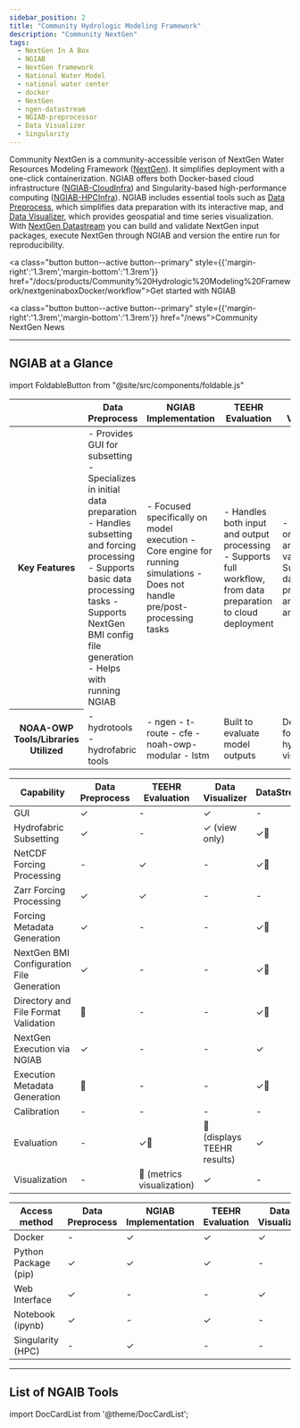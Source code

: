```yaml
---
sidebar_position: 2
title: "Community Hydrologic Modeling Framework"
description: "Community NextGen"
tags:
  - NextGen In A Box
  - NGIAB
  - NextGen framework
  - National Water Model
  - national water center
  - docker
  - NextGen
  - ngen-datastream
  - NGIAB-preprocessor
  - Data Visualizer
  - Singularity
---
```


Community NextGen is a community-accessible verison of NextGen Water Resources Modeling Framework ([NextGen](https://github.com/NOAA-OWP/ngen)). It simplifies deployment with a one-click containerization. NGIAB offers both Docker-based cloud infrastructure ([NGIAB-CloudInfra](https://github.com/CIROH-UA/NGIAB-CloudInfra/blob/main/README.md)) and Singularity-based high-performance computing ([NGIAB-HPCInfra](https://github.com/CIROH-UA/NGIAB-HPCInfra/blob/main/README.md)). NGIAB includes essential tools such as [Data Preprocess](https://github.com/CIROH-UA/NGIAB_data_preprocess/blob/main/README.md), which simplifies data preparation with its interactive map, and [Data Visualizer](https://github.com/CIROH-UA/ngiab-client), which provides geospatial and time series visualization. With [NextGen Datastream](https://github.com/CIROH-UA/ngen-datastream/blob/main/README.md) you can build and validate NextGen input packages, execute NextGen through NGIAB and version the entire run for reproducibility.

<a class="button button--active button--primary" style={{'margin-right':'1.3rem','margin-bottom':'1.3rem'}}  href="/docs/products/Community%20Hydrologic%20Modeling%20Framework/nextgeninaboxDocker/workflow">Get started with NGIAB</a>

<a class="button button--active button--primary" style={{'margin-right':'1.3rem','margin-bottom':'1.3rem'}}  href="/news">Community NextGen News</a>

---

## NGIAB at a Glance

import FoldableButton from "@site/src/components/foldable.js"

<FoldableButton text="Key Features">
  <table>
    <thead>
        <tr>
        <th></th>
        <th>Data Preprocess</th>
        <th>NGIAB Implementation</th>
        <th>TEEHR Evaluation</th>
        <th>Data Visualizer</th>
        <th>DataStreamCLI</th>
        </tr>
    </thead>
    <tbody>
        <tr>
        <th>Key Features</th>
        <td>
            - Provides GUI for subsetting
            - Specializes in initial data preparation
            - Handles subsetting and forcing processing
            - Supports basic data processing tasks    
            - Supports NextGen BMI config file generation
            - Helps with running NGIAB            
        </td>
        <td>
            - Focused specifically on model execution
            - Core engine for running simulations
            - Does not handle pre/post-processing tasks
        </td>
        <td>
            - Handles both input and output processing
            - Supports full workflow, from data preparation to cloud deployment
        </td>
        <td>
            - Focused on analysis and validation
            - Supports data processing and output analysis
        </td>
        <td>
            - Specializes in initial data preparation
            - Can subset via hfsubset if requested
            - Handles forcing processing from Amazon and Google cloud providers
            - Supports NextGen BMI config file generation
            - Helps with running NGIAB
        </td>
        </tr>
        <tr>
        <th>NOAA-OWP Tools/Libraries Utilized</th>
        <td>            
            - hydrotools
            - hydrofabric tools
        </td>
        <td>
            - ngen
            - t-route
            - cfe
            - noah-owp-modular
            - lstm
        </td>
        <td>
            Built to evaluate model outputs
        </td>
        <td>
            Designed for hydrofabric visualization
        </td>
        <td>
            - hydrofabric data as an input
        </td>
        </tr>
    </tbody>
  </table>
</FoldableButton>

<FoldableButton text="Capabilities">
  <table>
    <thead>
      <tr>
        <th>Capability</th>
        <th>Data Preprocess</th>
        <th>TEEHR Evaluation</th>
        <th>Data Visualizer</th>
        <th>DataStreamCLI</th>
      </tr>
    </thead>
    <tbody>
      <tr>
        <td>GUI</td>
        <td>✓</td>
        <td>-</td>
        <td>✓</td>
        <td>-</td>
      </tr>
      <tr>
        <td>Hydrofabric Subsetting</td>
        <td>✓</td>
        <td>-</td>
        <td>✓ (view only)</td>
        <td>✓🔨</td>
      </tr>
      <tr>
        <td>NetCDF Forcing Processing</td>
        <td>-</td>
        <td>✓</td>
        <td>-</td>
        <td>✓🔨</td>
      </tr>
      <tr>
        <td>Zarr Forcing Processing</td>
        <td>✓</td>
        <td>✓</td>
        <td>-</td>
        <td>-</td>
      </tr>
      <tr>
        <td>Forcing Metadata Generation</td>
        <td>✓</td>
        <td>-</td>
        <td>-</td>
        <td>✓🔨</td>
      </tr>
      <tr>
        <td>NextGen BMI Configuration File Generation</td>
        <td>✓</td>
        <td>-</td>
        <td>-</td>
        <td>✓🔨</td>
      </tr>
      <tr>
        <td>Directory and File Format Validation</td>
        <td>🔨</td>
        <td>-</td>
        <td>-</td>
        <td>✓🔨</td>
      </tr>
      <tr>
        <td>NextGen Execution via NGIAB</td>
        <td>✓</td>
        <td>-</td>
        <td>-</td>
        <td>✓</td>
      </tr>
      <tr>
        <td>Execution Metadata Generation</td>
        <td>🔨</td>
        <td>-</td>
        <td>-</td>
        <td>✓🔨</td>
      </tr>
      <tr>
        <td>Calibration</td>
        <td>-</td>
        <td>-</td>
        <td>-</td>
        <td>-</td>
      </tr>
      <tr>
        <td>Evaluation</td>
        <td>-</td>
        <td>✓🔨</td>
        <td>🔨 (displays TEEHR results)</td>
        <td>✓</td>
      </tr>
      <tr>
        <td>Visualization</td>
        <td>-</td>
        <td>🔨 (metrics visualization)</td>
        <td>✓</td>
        <td>-</td>
      </tr>
    </tbody>
  </table>
</FoldableButton>

<FoldableButton text="Access Methods">
  <table>
    <thead>
      <tr>
        <th>Access method</th>
        <th>Data Preprocess</th>
        <th>NGIAB Implementation</th>
        <th>TEEHR Evaluation</th>
        <th>Data Visualizer</th>
        <th>DataStreamCLI</th>
      </tr>
    </thead>
    <tbody>
      <tr>
        <td>Docker</td>
        <td>-</td>
        <td>✓</td>
        <td>✓</td>
        <td>✓</td>
        <td>✓</td>
      </tr>
      <tr>
        <td>Python Package (pip)</td>
        <td>✓</td>
        <td>✓</td>
        <td>✓</td>
        <td>-</td>
        <td>-</td>
      </tr>
      <tr>
        <td>Web Interface</td>
        <td>✓</td>
        <td>-</td>
        <td>-</td>
        <td>✓</td>
        <td>-</td>
      </tr>
      <tr>
        <td>Notebook (ipynb)</td>
        <td>✓</td>
        <td>-</td>
        <td>✓</td>
        <td>-</td>
        <td>-</td>
      </tr>
      <tr>
        <td>Singularity (HPC)</td>
        <td>-</td>
        <td>✓</td>
        <td>-</td>
        <td>-</td>
        <td>-</td>
      </tr>
    </tbody>
  </table>
</FoldableButton>

---

## List of NGAIB Tools

import DocCardList from '@theme/DocCardList';

<DocCardList />
